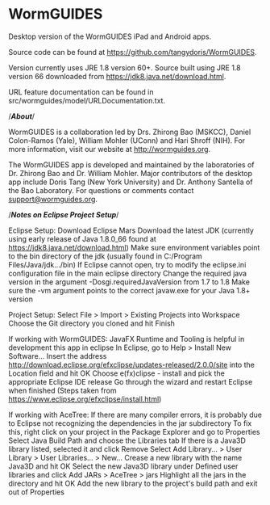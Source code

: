 # WormGUIDES
Desktop version of the WormGUIDES iPad and Android apps.

Source code can be found at https://github.com/tangydoris/WormGUIDES.

Version currently uses JRE 1.8 version 60+. Source built using JRE 1.8 version 66 downloaded from https://jdk8.java.net/download.html.

URL feature documentation can be found in src/wormguides/model/URLDocumentation.txt.




/*****About*****/

WormGUIDES is a collaboration led by Drs. Zhirong Bao (MSKCC), Daniel Colon-Ramos (Yale), William Mohler (UConn) and Hari Shroff (NIH). For more information, visit our website at http://wormguides.org. 

The WormGUIDES app is developed and maintained by the laboratories of Dr. Zhirong Bao and Dr. William Mohler. Major contributors of the desktop app include Doris Tang (New York University) and Dr. Anthony Santella of the Bao Laboratory. For questions or comments contact support@wormguides.org.




/*****Notes on Eclipse Project Setup*****/

Eclipse Setup:
Download Eclipse Mars
Download the latest JDK (currently using early release of Java 1.8.0_66 found at https://jdk8.java.net/download.html)
Make sure environment variables point to the bin directory of the jdk (usually found in C:/Program Files/Java/jdk.../bin)
If Eclipse cannot open, try to modify the eclipse.ini configuration file in the main eclipse directory
Change the required java version in the argument -Dosgi.requiredJavaVersion from 1.7 to 1.8
Make sure the -vm argument points to the correct javaw.exe for your Java 1.8+ version

Project Setup:
Select File > Import > Existing Projects into Workspace
Choose the Git directory you cloned and hit Finish


If working with WormGUIDES:
JavaFX Runtime and Tooling is helpful in development this app in eclipse
In Eclipse, go to Help > Install New Software...
Insert the address http://download.eclipse.org/efxclipse/updates-released/2.0.0/site into the Location field and hit OK
Choose e(fx)clipse - install and pick the appropriate Eclipse IDE release
Go through the wizard and restart Eclipse when finished
(Steps taken from https://www.eclipse.org/efxclipse/install.html)


If working with AceTree:
If there are many compiler errors, it is probably due to Eclipse not recognizing the dependencies in the jar subdirectory
To fix this, right click on your project in the Package Explorer and go to Properties
Select Java Build Path and choose the Libraries tab
If there is a Java3D library listed, selected it and click Remove
Select Add Library... > User Library > User Libraries... > New...
Crease a new library with the name Java3D and hit OK
Select the new Java3D library under Defined user libraries and click Add JARs > AceTree > jars
Highlight all the jars in the directory and hit OK
Add the new library to the project's build path and exit out of Properties